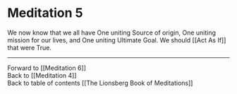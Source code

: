 # Meditation 5

We now know that we all have One uniting Source of origin, One uniting mission for our lives, and One uniting Ultimate Goal. We should [[Act As If]] that were True. 

___

Forward to [[Meditation 6]]        
Back to [[Meditation 4]]  
Back to table of contents [[The Lionsberg Book of Meditations]]  